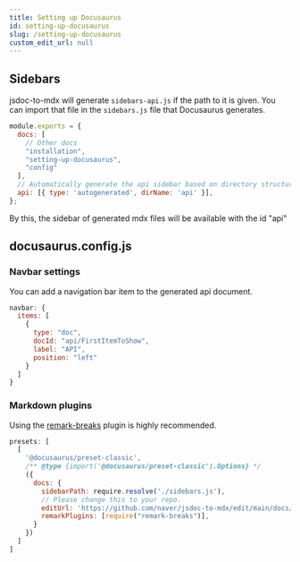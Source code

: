 ```yaml
---
title: Setting up Docusaurus
id: setting-up-docusaurus
slug: /setting-up-docusaurus
custom_edit_url: null
---
```


## Sidebars
jsdoc-to-mdx will generate `sidebars-api.js` if the path to it is given.
You can import that file in the `sidebars.js` file that Docusaurus generates.

```js title=sidebars.js
module.exports = {
  docs: [
    // Other docs
    "installation",
    "setting-up-docusaurus",
    "config"
  ],
  // Automatically generate the api sidebar based on directory structure
  api: [{ type: 'autogenerated', dirName: 'api' }],
};
```
By this, the sidebar of generated mdx files will be available with the id "api"

## docusaurus.config.js
### Navbar settings
You can add a navigation bar item to the generated api document.

```js title=docusaurus.config.js
navbar: {
  items: [
    {
      type: "doc",
      docId: "api/FirstItemToShow",
      label: "API",
      position: "left"
    }
  ]
}
```

### Markdown plugins
Using the [remark-breaks](https://github.com/remarkjs/remark-breaks) plugin is highly recommended.

```js title=docusaurus.config.js
presets: [
  [
    '@docusaurus/preset-classic',
    /** @type {import('@docusaurus/preset-classic').Options} */
    ({
      docs: {
        sidebarPath: require.resolve('./sidebars.js'),
        // Please change this to your repo.
        editUrl: 'https://github.com/naver/jsdoc-to-mdx/edit/main/docs/docs/',
        remarkPlugins: [require("remark-breaks")],
      }
    })
  ]
]
```
